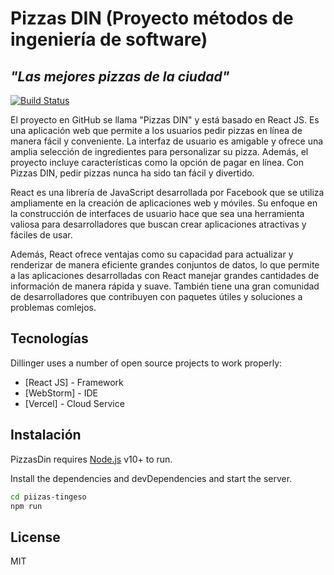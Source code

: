 # Pizzas DIN (Proyecto métodos de ingeniería de software)
## _"Las mejores pizzas de la ciudad"_

[![Build Status](https://travis-ci.org/joemccann/dillinger.svg?branch=master)](https://travis-ci.org/joemccann/dillinger)

El proyecto en GitHub se llama "Pizzas DIN" y está basado en React JS. Es una aplicación web que permite a los usuarios pedir pizzas en línea de manera fácil y conveniente. La interfaz de usuario es amigable y ofrece una amplia selección de ingredientes para personalizar su pizza. Además, el proyecto incluye características como la opción de pagar en línea. Con Pizzas DIN, pedir pizzas nunca ha sido tan fácil y divertido.

React es una librería de JavaScript desarrollada por Facebook que se utiliza ampliamente en la creación de aplicaciones web y móviles. Su enfoque en la construcción de interfaces de usuario hace que sea una herramienta valiosa para desarrolladores que buscan crear aplicaciones atractivas y fáciles de usar.

Además, React ofrece ventajas como su capacidad para actualizar y renderizar de manera eficiente grandes conjuntos de datos, lo que permite a las aplicaciones desarrolladas con React manejar grandes cantidades de información de manera rápida y suave. También tiene una gran comunidad de desarrolladores que contribuyen con paquetes útiles y soluciones a problemas comlejos.

## Tecnologías

Dillinger uses a number of open source projects to work properly:

- [React JS] - Framework
- [WebStorm] - IDE
- [Vercel] - Cloud Service 


## Instalación

PizzasDin requires [Node.js](https://nodejs.org/) v10+ to run.

Install the dependencies and devDependencies and start the server.

```sh
cd piizas-tingeso
npm run
```

## License

MIT

